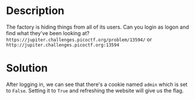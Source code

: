 # Description

The factory is hiding things from all of its users. Can you login as logon and find what they've been looking at? `https://jupiter.challenges.picoctf.org/problem/13594/` or `http://jupiter.challenges.picoctf.org:13594`

# Solution

After logging in, we can see that there's a cookie named `admin` which is set to `False`. Setting it to `True` and refreshing the website will give us the flag.
